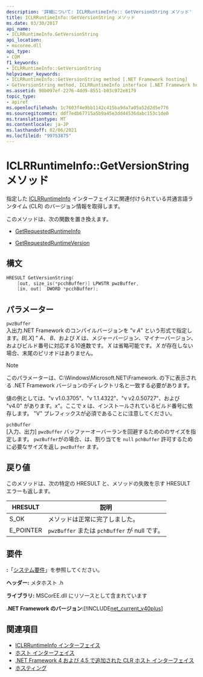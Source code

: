 ```yaml
---
description: '詳細について: ICLRRuntimeInfo:: GetVersionString メソッド'
title: ICLRRuntimeInfo::GetVersionString メソッド
ms.date: 03/30/2017
api_name:
- ICLRRuntimeInfo.GetVersionString
api_location:
- mscoree.dll
api_type:
- COM
f1_keywords:
- ICLRRuntimeInfo::GetVersionString
helpviewer_keywords:
- ICLRRuntimeInfo::GetVersionString method [.NET Framework hosting]
- GetVersionString method, ICLRRuntimeInfo interface [.NET Framework hosting]
ms.assetid: 98b097ef-2276-4dd9-8551-b03c972e8179
topic_type:
- apiref
ms.openlocfilehash: 1c7603f4e9bb1142c415ba9da7a05a52d2d5e776
ms.sourcegitcommit: ddf7edb67715a5b9a45e3dd44536dabc153c1de0
ms.translationtype: MT
ms.contentlocale: ja-JP
ms.lasthandoff: 02/06/2021
ms.locfileid: "99753875"
---
```

# <a name="iclrruntimeinfogetversionstring-method"></a>ICLRRuntimeInfo::GetVersionString メソッド

指定した [ICLRRuntimeInfo](iclrruntimeinfo-interface.md) インターフェイスに関連付けられている共通言語ランタイム (CLR) のバージョン情報を取得します。  
  
 このメソッドは、次の関数を置き換えます。  
  
- [GetRequestedRuntimeInfo](getrequestedruntimeinfo-function.md)  
  
- [GetRequestedRuntimeVersion](getrequestedruntimeversion-function.md)  
  
## <a name="syntax"></a>構文  
  
```cpp  
HRESULT GetVersionString(  
    [out, size_is(*pcchBuffer)] LPWSTR pwzBuffer,  
    [in, out]  DWORD *pcchBuffer);  
```  
  
## <a name="parameters"></a>パラメーター  

 `pwzBuffer`  
 入出力.NET Framework のコンパイルバージョンを "v *A*" という形式で指定します。*B*[.*X*] " *A*、 *B*、および *X* は、メジャーバージョン、マイナーバージョン、およびビルド番号に対応する10進数です。 *X* は省略可能です。 *X* が存在しない場合、末尾のピリオドはありません。  
  
> [!NOTE]
> このパラメーターは、C:\Windows\Microsoft.NET\Framework. の下に表示される .NET Framework バージョンのディレクトリ名と一致する必要があります。  
  
 値の例としては、"v v1.0.3705"、"v 1.1.4322"、"v v2.0.50727"、および "v4.0" があります。*x*"。ここで *x* は、インストールされているビルド番号に依存します。 "V" プレフィックスが必須であることに注意してください。  
  
 `pchBuffer`  
 [入力、出力] `pwzBuffer` バッファーオーバーランを回避するためののサイズを指定します。 `pwzBuffer`がの場合、は、割り当てを `null` `pchBuffer` 許可するために必要なサイズを返し `pwzBuffer` ます。  
  
## <a name="return-value"></a>戻り値  

 このメソッドは、次の特定の HRESULT と、メソッドの失敗を示す HRESULT エラーも返します。  
  
|HRESULT|説明|  
|-------------|-----------------|  
|S_OK|メソッドは正常に完了しました。|  
|E_POINTER|`pwzBuffer` または `pchBuffer` が null です。|  
  
## <a name="requirements"></a>要件  

 **:**「[システム要件](../../get-started/system-requirements.md)」を参照してください。  
  
 **ヘッダー:** メタホスト .h  
  
 **ライブラリ:** MSCorEE.dll にリソースとして含まれています  
  
 **.NET Framework のバージョン:**[!INCLUDE[net_current_v40plus](../../../../includes/net-current-v40plus-md.md)]  
  
## <a name="see-also"></a>関連項目

- [ICLRRuntimeInfo インターフェイス](iclrruntimeinfo-interface.md)
- [ホスト インターフェイス](hosting-interfaces.md)
- [.NET Framework 4 および 4.5 で追加された CLR ホスト インターフェイス](clr-hosting-interfaces-added-in-the-net-framework-4-and-4-5.md)
- [ホスティング](index.md)
